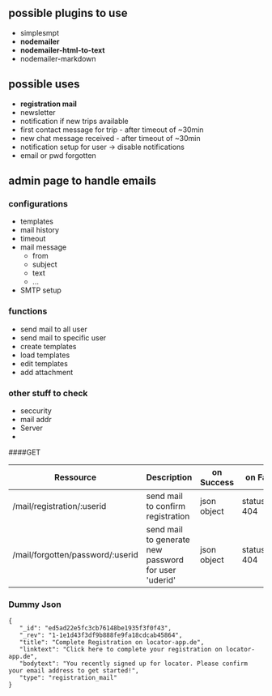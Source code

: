
## possible plugins to use
* simplesmpt
* **nodemailer**
* **nodemailer-html-to-text**
* nodemailer-markdown

## possible uses
* **registration mail**
* newsletter
* notification if new trips available
* first contact message for trip - after timeout of ~30min 
* new chat message received - after timeout of ~30min
* notification setup for user -> disable notifications
* email or pwd forgotten

## admin page to handle emails
### configurations
* templates
* mail history
* timeout
* mail message
  * from
  * subject
  * text
  * ...
* SMTP setup

### functions
* send mail to all user
* send mail to specific user
* create templates
* load templates
* edit templates
* add attachment

### other stuff to check
* seccurity
* mail addr
* Server
* 

####GET

|Ressource   | Description  |  on Success | on Failure |
|---|---|---|---|
|/mail/registration/:userid  | send mail to confirm registration | json object | statusCode: 404 |
|/mail/forgotten/password/:userid  | send mail to generate new password for user 'uderid'   | json object | statusCode: 404 |


### Dummy Json
```
{
   "_id": "ed5ad22e5fc3cb76148be1935f3f0f43",
   "_rev": "1-1e1d43f3df9b888fe9fa18cdcab45864",
   "title": "Complete Registration on locator-app.de",
   "linktext": "Click here to complete your registration on locator-app.de",
   "bodytext": "You recently signed up for locator. Please confirm your email address to get started!",
   "type": "registration_mail"
}
 

```
